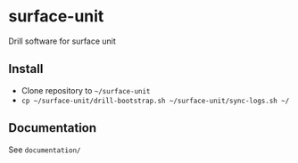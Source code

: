 # surface-unit

Drill software for surface unit

## Install
- Clone repository to `~/surface-unit`
- `cp ~/surface-unit/drill-bootstrap.sh ~/surface-unit/sync-logs.sh ~/`

## Documentation
See `documentation/`
